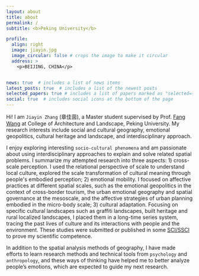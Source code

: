 ```yaml
---
layout: about
title: about
permalink: /
subtitle: <b>Peking University</b>

profile:
  align: right
  image: jiayin.jpg
  image_circular: false # crops the image to make it circular
  address: >
    <p>BEIJING, CHINA</p>


news: true  # includes a list of news items
latest_posts: true  # includes a list of the newest posts
selected_papers: true # includes a list of papers marked as "selected={true}"
social: true  # includes social icons at the bottom of the page
---
```

Hi! I am `Jiayin Zhang` (章佳茵), a Master student supervised by Prof. [Fang Wang](http://www.cala.pku.edu.cn/info/1025/1279.htm) at College of Architecture and Landscape, Peking University. My research interests include social and cultural geography, emotional geopolitics, cultural heritage and landscape, and interdisciplinary approach.

I enjoy exploring interesting `socio-cultural phenomena` and am passionate about using interdisciplinary approaches to explain and solve related spatial problems. I summarize my attempted research into three aspects: 1) cross-scale perception. I used the relational perspective of scale to understand local culture, explored the scale transformation of cultural meaning through people's embodied perception; 2) emotional mobility. I focused on affective practices at different spatial scales, such as the emotional geopolitics in the context of cross-border tourism, the urban emotional geography and spatial governance at the mesoscale, and the affective strategies of urban planning embodied in the micro-body scale; 3) cultural adaptation. Focusing on specific cultural landscapes such as graffiti landscapes, built heritage and rural localized landscapes, I placed them in a long-time series system, tracing the past lives of culture and its interactions with people and the environment. These studies were submitted or published in some [SCI/SSCI](https://jerrinez.github.io/publications/) to prove my scientific competence.

In addition to the spatial analysis methods of geography, I have made efforts to learn research methods and technical tools from `psychology` and `anthropology`, and these ways of thinking have helped me to better analyze people’s emotions, which are expected to guide my next research.

